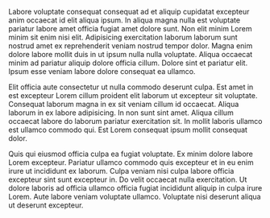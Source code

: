 Labore voluptate consequat consequat ad et aliquip cupidatat excepteur anim occaecat id elit aliqua ipsum. In aliqua magna nulla est voluptate pariatur labore amet officia fugiat amet dolore sunt. Non elit minim Lorem minim sit enim nisi elit. Adipisicing exercitation laborum laborum sunt nostrud amet ex reprehenderit veniam nostrud tempor dolor. Magna enim dolore labore mollit duis in ut ipsum nulla nulla voluptate. Aliqua occaecat minim ad pariatur aliquip dolore officia cillum. Dolore sint et pariatur elit. Ipsum esse veniam labore dolore consequat ea ullamco.

Elit officia aute consectetur ut nulla commodo deserunt culpa. Est amet in est excepteur Lorem cillum proident elit laborum ut excepteur sit voluptate. Consequat laborum magna in ex sit veniam cillum id occaecat. Aliqua laborum in ex labore adipisicing. In non sunt sint amet. Aliqua cillum occaecat labore do laborum pariatur exercitation sit. In mollit laboris ullamco est ullamco commodo qui. Est Lorem consequat ipsum mollit consequat dolor.

Quis qui eiusmod officia culpa ea fugiat voluptate. Ex minim dolore labore Lorem excepteur. Pariatur ullamco commodo quis excepteur et in eu enim irure ut incididunt ex laborum. Culpa veniam nisi culpa labore officia excepteur sint sunt excepteur in. Do velit occaecat nulla exercitation. Ut dolore laboris ad officia ullamco officia fugiat incididunt aliquip in culpa irure Lorem. Aute labore veniam voluptate ullamco. Voluptate nisi deserunt aliqua ut deserunt excepteur.